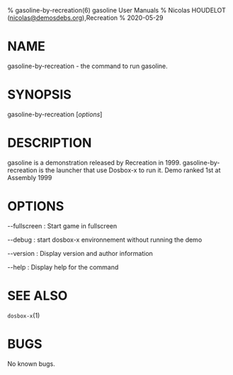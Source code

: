 % gasoline-by-recreation(6) gasoline User Manuals
% Nicolas HOUDELOT (nicolas@demosdebs.org),Recreation
% 2020-05-29

# NAME
gasoline-by-recreation - the command to run gasoline.

# SYNOPSIS
gasoline-by-recreation [*options*]

# DESCRIPTION
gasoline is a demonstration released by Recreation in 1999.
gasoline-by-recreation is the launcher that use Dosbox-x to run it.
Demo ranked 1st at Assembly 1999

# OPTIONS
\--fullscreen
:   Start game in fullscreen

\--debug
:   start dosbox-x environnement without running the demo

\--version
:   Display version and author information

\--help
:   Display help for the command

# SEE ALSO
`dosbox-x`(1)

# BUGS
No known bugs.
